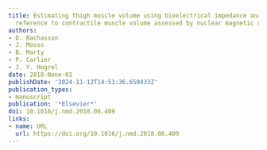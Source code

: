 ```yaml
---
title: Estimating thigh muscle volume using bioelectrical impedance analysis with
  reference to contractile muscle volume assessed by nuclear magnetic resonance imaging
authors:
- D. Bachasson
- J. Mosso
- B. Marty
- P. Carlier
- J. Y. Hogrel
date: 2018-None-01
publishDate: '2024-11-12T14:51:36.650433Z'
publication_types:
- manuscript
publication: '*Elsevier*'
doi: 10.1016/j.nmd.2018.06.409
links:
- name: URL
  url: https://doi.org/10.1016/j.nmd.2018.06.409
---
```

